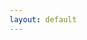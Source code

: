 ```yaml
---
layout: default
---
```


<script type="text/javascript" src="{{site.baseurl}}/assets/js/bundle.js" charset="utf-8"></script>
<script type="text/javascript" src="{{site.baseurl}}/assets/js/scrollmagic.js" charset="utf-8"></script>
<script type="text/javascript" src="https://calendly.com/assets/external/widget.js"></script>
<script async defer src="//assets.pinterest.com/js/pinit.js"></script>
<link href="https://calendly.com/assets/external/widget.css" rel="stylesheet">
<script src="https://calendly.com/assets/external/widget.js" type="text/javascript"></script>
